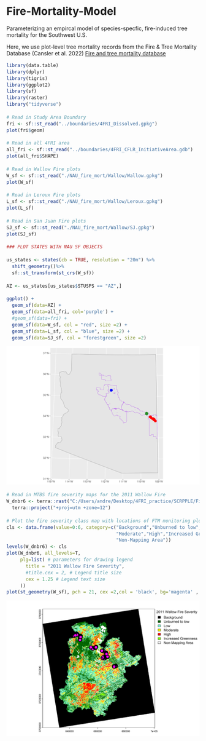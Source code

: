 # Fire-Mortality-Model
Parameterizing an empircal model of species-specfic, fire-induced tree mortality for the Southwest U.S. 

Here, we use plot-level tree mortality records from the Fire & Tree Mortality Database (Cansler et al. 2022) <a href="https://www.fs.usda.gov/rds/archive/catalog/RDS-2020-0001-2">Fire and tree mortality database</a>

``` r
library(data.table)
library(dplyr)
library(tigris)
library(ggplot2)
library(sf)
library(raster)
library("tidyverse")

# Read in Study Area Boundary
fri <- sf::st_read("../boundaries/4FRI_Dissolved.gpkg")
plot(fri$geom)

# Read in all 4FRI area
all_fri <- sf::st_read("../boundaries/4FRI_CFLR_InitiativeArea.gdb")
plot(all_fri$SHAPE)

# Read in Wallow Fire plots
W_sf <- sf::st_read("./NAU_fire_mort/Wallow/Wallow.gpkg")
plot(W_sf)

# Read in Leroux Fire plots 
L_sf <- sf::st_read("./NAU_fire_mort/Wallow/Leroux.gpkg")
plot(L_sf)

# Read in San Juan Fire plots
SJ_sf <- sf::st_read("./NAU_fire_mort/Wallow/SJ.gpkg")
plot(SJ_sf)

### PLOT STATES WITH NAU SF OBJECTS

us_states <- states(cb = TRUE, resolution = "20m") %>%
  shift_geometry()%>%
  sf::st_transform(st_crs(W_sf))

AZ <- us_states[us_states$STUSPS == "AZ",]

ggplot() +
  geom_sf(data=AZ) +
  geom_sf(data=all_fri, col='purple') +
  #geom_sf(data=fri) +
  geom_sf(data=W_sf, col = "red", size =2) +
  geom_sf(data=L_sf, col = "blue", size =2) +
  geom_sf(data=SJ_sf, col = "forestgreen", size =2)

```
![](imgs/StudyArea.svg)<!-- -->

```r
# Read in MTBS fire severity maps for the 2011 Wallow Fire
W_dnbr6 <- terra::rast("C:/Users/andre/Desktop/4FRI_practice/SCRPPLE/FireDataBundles/2011/az3360210944920110529_20110514_20120524_dnbr6.tif") %>%
  terra::project("+proj=utm +zone=12")

# Plot the fire severity class map with locations of FTM monitoring plots 
cls <- data.frame(value=0:6, category=c("Background","Unburned to low","Low",
                                        "Moderate","High","Increased Greenness",
                                        "Non-Mapping Area"))
levels(W_dnbr6) <- cls
plot(W_dnbr6, all_levels=T,
     plg=list( # parameters for drawing legend
       title = "2011 Wallow Fire Severity",
       #title.cex = 2, # Legend title size
       cex = 1.25 # Legend text size
     ))
plot(st_geometry(W_sf), pch = 21, cex =2,col = 'black', bg='magenta' , lwd=3, add = T)

```

![](imgs/WallowFireSev_withPlots.svg)<!-- -->
